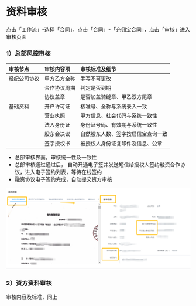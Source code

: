 # 资料审核

点击「工作流」-选择「合同」，点击「合同」-「充佣宝合同」，点击「审核」进入审核页面

### 1）总部风控审核

| 审核节点 | 审核内容项 | 审核标准及细节 |
| :--- | :--- | :--- |
| 经纪公司协议 | 甲方乙方全称 | 手写不可更改 |
|  | 合作协议周期 | 判定是否到期 |
|  | 协议盖章 | 是否加盖骑缝章、甲乙双方尾章 |
| 基础资料 | 开户许可证 | 核准号、全称与系统录入一致 |
|  | 营业执照 | 甲方信息、社会代码与系统一致性 |
|  | 法人身份证 | 身份证号码、有效期与系统一致性 |
|  | 股东会决议 | 自然股东人数、签字按启信宝查询一致 |
|  | 签字授权书 | 被授权人身份证复印件及信息、公章 |



* 总部审核界面，审核统一性及一致性
* 总部审核通过通过后，
  自动开通电子签并发送短信给授权人签约融资合作协议，进入电子签约列表，等待在线签约
* 融资协议电子签约完成，自动提交资方审核

![](/assets/import.png审核)

### 2）资方资料审核

审核内容及标准，同上

